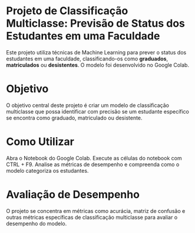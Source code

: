 # Projeto de Classificação Multiclasse: Previsão de Status dos Estudantes em uma Faculdade
Este projeto utiliza técnicas de Machine Learning para prever o status dos estudantes em uma faculdade, classificando-os como **graduados**, **matriculados** ou **desistentes**. O modelo foi desenvolvido no Google Colab.

# Objetivo
O objetivo central deste projeto é criar um modelo de classificação multiclasse que possa identificar com precisão se um estudante específico se encontra como graduado, matriculado ou desistente.

# Como Utilizar
Abra o Notebook do Google Colab.
Execute as células do notebook com CTRL + F9.
Analise as métricas de desempenho e compreenda como o modelo categoriza os estudantes.

# Avaliação de Desempenho
O projeto se concentra em métricas como acurácia, matriz de confusão e outras métricas específicas de classificação multiclasse para avaliar o desempenho do modelo.
